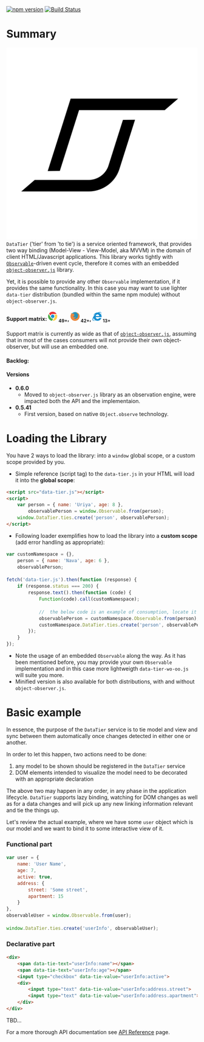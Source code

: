 [![npm version](https://badge.fury.io/js/data-tier.svg)](https://badge.fury.io/js/data-tier)
[![Build Status](https://travis-ci.org/gullerya/data-tier.svg?branch=master)](https://travis-ci.org/gullerya/data-tier)

# Summary

<img src="https://raw.githubusercontent.com/gullerya/data-tier/master/data-tier-logo.svg"/> `DataTier` ('tier' from 'to tie') is a service oriented framework, that provides two way binding (Model-View - View-Model, aka MVVM) in the domain of client HTML/Javascript applications.
This library works tightly with [`Observable`](https://github.com/gullerya/object-observer-js#observable-static-properties)-driven event cycle, therefore it comes with an embedded [`object-observer.js`](https://github.com/gullerya/object-observer-js) library.

Yet, it is possible to provide any other `Observable` implementation, if it provides the same functionality. In this case you may want to use lighter `data-tier` distribution (bundled within the same npm module) without `object-observer.js`.

#### Support matrix: ![CHROME](https://raw.githubusercontent.com/gullerya/data-tier/master/tools/browser_icons/chrome.png) <sub>49+</sub>, ![FIREFOX](https://raw.githubusercontent.com/gullerya/data-tier/master/tools/browser_icons/firefox.png) <sub>42+</sub>, ![EDGE](https://raw.githubusercontent.com/gullerya/data-tier/master/tools/browser_icons/explorer.png) <sub>13+</sub>
Support matrix is currently as wide as that of [`object-observer.js`](https://github.com/gullerya/object-observer-js), assuming that in most of the cases consumers will not provide their own object-observer, but will use an embedded one.

#### Backlog:


#### Versions
- __0.6.0__
  - Moved to `object-observer.js` library as an observation engine, were impacted both the API and the implementaion.
- __0.5.41__
  - First version, based on native `Object.observe` technology.


# Loading the Library

You have 2 ways to load the library: into a `window` global scope, or a custom scope provided by you.

* Simple reference (script tag) to the `data-tier.js` in your HTML will load it into the __global scope__:
```html
<script src="data-tier.js"></script>
<script>
	var person = { name: 'Uriya', age: 8 },
	    observablePerson = window.Observable.from(person);
	window.DataTier.ties.create('person', observablePerson);
</script>
```

* Following loader exemplifies how to load the library into a __custom scope__ (add error handling as appropriate):
```javascript
var customNamespace = {},
    person = { name: 'Nava', age: 6 },
    observablePerson;

fetch('data-tier.js').then(function (response) {
	if (response.status === 200) {
		response.text().then(function (code) {
			Function(code).call(customNamespace);
			
			//	the below code is an example of consumption, locate it in your app lifecycle/flow as appropriate
			observablePerson = customNamespace.Observable.from(person);
			customNamespace.DataTier.ties.create('person', observablePerson);
		});
	}
});
```
- Note the usage of an embedded `Observable` along the way. As it has been mentioned before, you may provide your own `Observable` implementation and in this case more lightweigth `data-tier-wo-oo.js` will suite you more.
- Minified version is also available for both distributions, with and without `object-observer.js`.


# Basic example

In essence, the purpose of the `DataTier` service is to tie model and view and sync between them automatically once changes detected in either one or another.

In order to let this happen, two actions need to be done:
1. any model to be shown should be registered in the `DataTier` service
2. DOM elements intended to visualize the model need to be decorated with an appropriate declaration

The above two may happen in any order, in any phase in the application lifecycle. `DataTier` supports lazy binding, watching for DOM changes as well as for a data changes and will pick up any new linking information relevant and tie the things up.

Let's review the actual example, where we have some `user` object which is our model and we want to bind it to some interactive view of it.

### Functional part
```javascript
var user = {
	name: 'User Name',
	age: 7,
	active: true,
	address: {
		street: 'Some street',
		apartment: 15
	}
},
observableUser = window.Observable.from(user);

window.DataTier.ties.create('userInfo', observableUser);
```

### Declarative part
```html
<div>
	<span data-tie-text="userInfo:name"></span>
	<span data-tie-text="userInfo:age"></span>
	<input type="checkbox" data-tie-value="userInfo:active">
	<div>
		<input type="text" data-tie-value="userInfo:address.street">
		<input type="text" data-tie-value="userInfo:address.apartment">
	</div>
</div>
```

TBD...

For a more thorough API documentation see [API Reference](api_reference.md) page.
